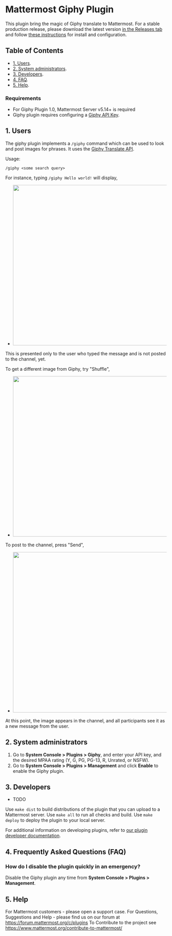 # Mattermost Giphy Plugin

This plugin bring the magic of Giphy translate to Mattermost. For a stable production release, please download the latest version [in the Releases tab](https://github.com/mattermost/mattermost-plugin-giphy/releases) and follow [these instructions](#2-configuration) for install and configuration.

## Table of Contents

 - [1. Users](#1-users).
 - [2. System administrators](#2-system-administrators).
 - [3. Developers](#3-developers).
 - [4. FAQ](#4-frequently-asked-questions-faq).
 - [5. Help](#5-help).
 
### Requirements
- For Giphy Plugin 1.0, Mattermost Server v5.14+ is required
- Giphy plugin requires configuring a [Giphy API Key](https://developers.giphy.com/faq). 

## 1. Users

The giphy plugin implements a `/giphy` command which can be used to look and post images for phrases.
It uses the [Giphy Translate API](https://developers.giphy.com/docs/api/endpoint#translate).

Usage:
```
/giphy <some search query>
```

For instance, typing `/giphy Hello world!` will display,
- <img src="https://user-images.githubusercontent.com/1187448/63696085-cf806780-c7ce-11e9-9c77-a4fa8c693bf0.png" width="500"/>


This is presented only to the user who typed the message and is not posted to the channel, yet.

To get a different image from Giphy, try "Shuffle",
- <img src="https://user-images.githubusercontent.com/1187448/63696144-f0e15380-c7ce-11e9-9949-6aced7b29a51.png" width="500"/>


To post to the channel, press "Send",
- <img src="https://user-images.githubusercontent.com/1187448/63696271-3140d180-c7cf-11e9-8a77-f93c9868e9ae.png" width="500"/>


At this point, the image appears in the channel, and all participants see it as a new message from the user.

## 2. System administrators

1. Go to **System Console > Plugins > Giphy**, and enter your API key, and the desired MPAA rating (Y, G,     PG, PG-13, R, Unrated, or NSFW).
2. Go to **System Console > Plugins > Management** and click **Enable** to enable the Giphy plugin.

## 3. Developers

- TODO

Use `make dist` to build distributions of the plugin that you can upload to a Mattermost server.
Use `make all` to run all checks and build.
Use `make deploy` to deploy the plugin to your local server.

For additional information on developing plugins, refer to [our plugin developer documentation](https://developers.mattermost.com/extend/plugins/).

## 4. Frequently Asked Questions (FAQ)

### How do I disable the plugin quickly in an emergency?

Disable the Giphy plugin any time from **System Console > Plugins > Management**. 

## 5. Help

For Mattermost customers - please open a support case.
For Questions, Suggestions and Help - please find us on our forum at https://forum.mattermost.org/c/plugins
To Contribute to the project see https://www.mattermost.org/contribute-to-mattermost/
